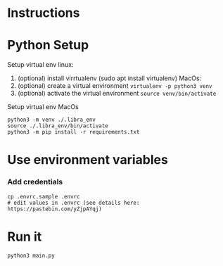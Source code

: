 # Instructions


# Python Setup
Setup virtual env linux:
1. (optional) install virrtualenv (sudo apt install virtualenv)
  MacOs:
2. (optional) create a virtual environment `virtualenv -p python3 venv`
3. (optional) activate the virtual environment `source venv/bin/activate`

Setup virtual env MacOs
```
python3 -m venv ./.libra_env
source ./.libra_env/bin/activate
python3 -m pip install -r requirements.txt
```

# Use environment variables

### Add credentials

```
cp .envrc.sample .envrc
# edit values in .envrc (see details here: https://pastebin.com/yZjpAYqj)
```

# Run it
```
python3 main.py
```

